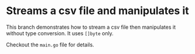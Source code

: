 # Streams a csv file and manipulates it
This branch demonstrates how to stream a csv file then manipulates it without type conversion.
It uses `[]byte` only.

Checkout the `main.go` file for details.
